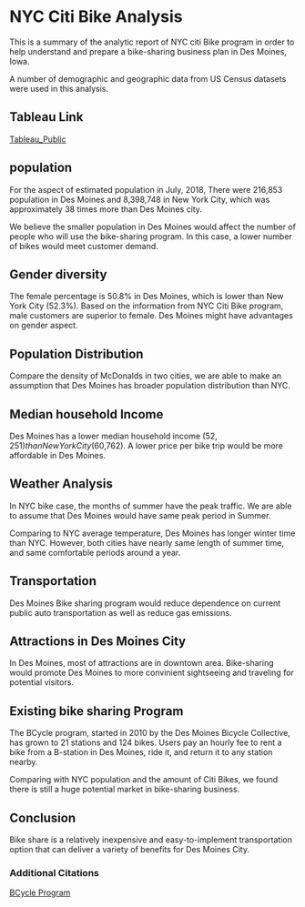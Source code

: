 # NYC Citi Bike Analysis

This is a summary of the analytic report of NYC citi Bike program in order to help understand and prepare a bike-sharing business plan in Des Moines, Iowa.

A number of demographic and geographic data from US Census datasets were used in this analysis.

## Tableau Link

[Tableau_Public](https://public.tableau.com/profile/andres.p.rivas#!/vizhome/DesMoinesBikesharingPlan_15917958358240/BusinessProposalStory)


## population 

For the aspect of estimated population in July, 2018, There were 216,853 population in Des Moines and 8,398,748 in New York City, which was approximately 38 times more than Des Moines city.

We believe the smaller population in Des Moines would affect the number of people who will use the bike-sharing program. In this case, a lower number of bikes would meet customer demand.

## Gender diversity 

The female percentage is 50.8% in Des Moines, which is lower than New York City (52.3%).
Based on the information from NYC Citi Bike program, male customers are superior to female. Des Moines might have advantages on gender aspect. 

## Population Distribution

Compare the density of McDonalds in two cities, we are able to make an assumption that Des Moines has broader population distribution than NYC.

## Median household Income

Des Moines has a lower median household income ($52,251) than New York City ($60,762). A lower price per bike trip would be more affordable in Des Moines.

## Weather Analysis

In NYC bike case, the months of summer have the peak traffic. We are able to assume that Des Moines would have same peak period in Summer. 

Comparing to NYC average temperature, Des Moines has longer winter time than NYC. However, both cities have nearly same length of summer time, and same comfortable periods around a year.


## Transportation

Des Moines Bike sharing program would reduce dependence on current public auto transportation as well as reduce gas emissions. 

## Attractions in Des Moines City

In Des Moines, most of attractions are in downtown area. Bike-sharing would promote Des Moines to more convinient sightseeing and traveling for potential visitors.

## Existing bike sharing Program

The BCycle program, started in 2010 by the Des Moines Bicycle Collective, has grown to 21 stations and 124 bikes. Users pay an hourly fee to rent a bike from a B-station in Des Moines, ride it, and return it to any station nearby.

Comparing with NYC population and the amount of Citi Bikes, we found there is still a huge potential market in bike-sharing business.

## Conclusion

Bike share is a relatively inexpensive and easy-to-implement transportation option that can deliver a variety of benefits for Des Moines City. 


### Additional Citations

[BCycle Program](https://www.desmoinesregister.com/story/news/local/west-des-moines/2018/06/15/bike-sharing-west-des-moines-bcycle-ragbrai-des-moines-bicycle-collective/705020002/)
